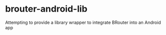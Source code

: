 # brouter-android-lib
Attempting to provide a library wrapper to integrate BRouter into an Android app
